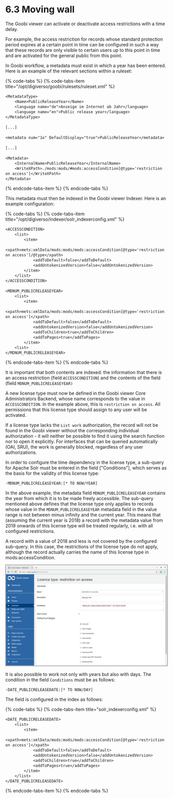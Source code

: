 # 6.3 Moving wall

The Goobi viewer can activate or deactivate access restrictions with a time delay. 

For example, the access restriction for records whose standard protection period expires at a certain point in time can be configured in such a way that these records are only visible to certain users up to this point in time and are activated for the general public from this point. 

In Goobi workflow, a metadata must exist in which a year has been entered. Here is an example of the relevant sections within a ruleset:

{% code-tabs %}
{% code-tabs-item title="/opt/digiverso/goobi/rulesets/ruleset.xml" %}
```markup
<MetadataType>
    <Name>PublicReleaseYear</Name>
    <language name="de">Anzeige im Internet ab Jahr</language>
    <language name="en">Public release year</language>
</MetadataType>

[...]

<metadata num="1o" DefaultDisplay="true">PublicReleaseYear</metadata>

[...]

<Metadata>
    <InternalName>PublicReleaseYear</InternalName>
    <WriteXPath>./mods:mods/#mods:accessCondition[@type='restriction on access']</WriteXPath>
</Metadata>
```
{% endcode-tabs-item %}
{% endcode-tabs %}

This metadata must then be indexed in the Goobi viewer Indexer. Here is an example configuration:

{% code-tabs %}
{% code-tabs-item title="/opt/digiverso/indexer/solr\_indexerconfig.xml" %}
```markup
<ACCESSCONDITION>
    <list>
        <item>
            <xpath>mets:xmlData/mods:mods/mods:accessCondition[@type='restriction on access']/@type</xpath>
            <addToDefault>false</addToDefault>
            <addUntokenizedVersion>false</addUntokenizedVersion>
        </item>
    </list>
</ACCESSCONDITION>

<MDNUM_PUBLICRELEASEYEAR>
    <list>
        <item>
            <xpath>mets:xmlData/mods:mods/mods:accessCondition[@type='restriction on access']</xpath>
            <addToDefault>false</addToDefault>
            <addUntokenizedVersion>false</addUntokenizedVersion>
            <addToChildren>true</addToChildren>
            <addToPages>true</addToPages>
        </item>
    <list>
</MDNUM_PUBLICRELEASEYEAR>
```
{% endcode-tabs-item %}
{% endcode-tabs %}

It is important that both contents are indexed: the information that there is an access restriction \(field `ACCESSCONDITION`\) and the contents of the field \(field `MDNUM_PUBLICRELEASEYEAR)` 

A new license type must now be defined in the Goobi viewer Core Administrators Backend, whose name corresponds to the value in `ACCESSCONDITION`. In the example above, this is `restriction on access`. All permissions that this license type should assign to any user will be activated. 

If a license type lacks the `List work` authorization, the record will not be found in the Goobi viewer without the corresponding individual authorization - it will neither be possible to find it using the search function nor to open it explicitly. For interfaces that can be queried automatically \(OAI, SRU\), the work is generally blocked, regardless of any user authorizations. 

In order to configure the time dependency in the license type, a sub-query for Apache Solr must be entered in the field \["Conditions"\], which serves as the basis for the validity of this license type:

```text
-MDNUM_PUBLICRELEASEYEAR:[* TO NOW/YEAR]
```

In the above example, the metadata field `MDNUM_PUBLICRELEASEYEAR` contains the year from which it is to be made freely accessible. The sub-query mentioned above defines that the license type only applies to records whose value in the `MDNUM_PUBLICRELEASEYEAR` metadata field in the value range is not between minus infinity and the current year. This means that \(assuming the current year is 2018\) a record with the metadata value from 2019 onwards of this license type will be treated regularly, i.e. with all configured restrictions. 

A record with a value of 2018 and less is not covered by the configured sub-query. In this case, the restrictions of the license type do not apply, although the record actually carries the name of this license type in mods:accessCondition.

![Example for the configuration of the Moving wall in the Goobi viewer Administrators Backend](../.gitbook/assets/6.3.png)

It is also possible to work not only with years but also with days. The condition in the field `Conditions` must be as follows:

```text
​​-DATE_PUBLICRELEASEDATE:[* TO NOW/DAY]
```

The field is configured in the index as follows:

{% code-tabs %}
{% code-tabs-item title="solr\_indexerconfig.xml" %}
```markup
<DATE_PUBLICRELEASEDATE>
    <list>
        <item>
            <xpath>mets:xmlData/mods:mods/mods:accessCondition[@type='restriction on access']</xpath>
            <addToDefault>false</addToDefault>
            <addUntokenizedVersion>false</addUntokenizedVersion>
            <addToChildren>true</addToChildren>
            <addToPages>true</addToPages>
        </item>
    </list>
</DATE_PUBLICRELEASEDATE>
```
{% endcode-tabs-item %}
{% endcode-tabs %}

